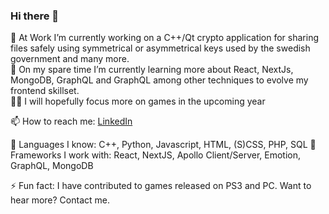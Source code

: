 ### Hi there 👋

🔭 At Work I’m currently working on a C++/Qt crypto application for sharing files safely using symmetrical or asymmetrical keys used by the swedish government and many more.  
🌱 On my spare time I’m currently learning more about React, NextJs, MongoDB, GraphQL and GraphQL among other techniques to evolve my frontend skillset.  
🐱‍🏍 I will hopefully focus more on games in the upcoming year  
  
📫 How to reach me: [LinkedIn](https://www.linkedin.com/in/mikaelmlarsson/)   

💪 Languages I know: C++, Python, Javascript, HTML, (S)CSS, PHP, SQL
🧠 Frameworks I work with: React, NextJS, Apollo Client/Server, Emotion, GraphQL, MongoDB

  
⚡ Fun fact: I have contributed to games released on PS3 and PC.   Want to hear more? Contact me.  
<!--
**indiehjaerta/indiehjaerta** is a ✨ _special_ ✨ repository because its `README.md` (this file) appears on your GitHub profile.

Here are some ideas to get you started:

- 🔭 I’m currently working on ...
- 🌱 I’m currently learning ...
- 👯 I’m looking to collaborate on ...
- 🤔 I’m looking for help with ...
- 💬 Ask me about ...
- 📫 How to reach me: ...
- 😄 Pronouns: ...
- ⚡ Fun fact: ...
-->
